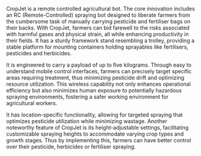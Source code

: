 CropJet is a remote controlled agricultural bot. 
The  core  innovation  includes  an  RC  (Remote-Controlled)  spraying  bot  designed to  liberate  farmers  from  the  cumbersome  task  of  manually  carrying  pesticide  and fertiliser  bags  on  their  backs.  With  CropJet,  farmers  can  bid  farewell  to  the  risks associated  with  harmful  gases  and  physical  strain,  all  while  enhancing productivity  in  their  fields.  It  has  a  sturdy  framework  stand  resembling  a  trolley, providing  a  stable  platform  for  mounting  containers  holding  sprayables  like fertilisers,  pesticides  and  herbicides.  

It  is  engineered  to  carry  a  payload  of  up  to five kilograms. Through  easy  to  understand  mobile  control  interfaces,  farmers  can  precisely target  specific  areas  requiring  treatment,  thus  minimizing  pesticide  drift  and optimizing  resource  utilization.  This  wireless  capability  not  only  enhances operational  efficiency  but  also  minimizes  human  exposure  to  potentially hazardous  spraying  environments,  fostering  a  safer  working environment  for agricultural workers. 

It  has  location-specific  functionality,  allowing  for  targeted  spraying  that optimizes  pesticide  utilization  while  minimizing 
wastage.  Another  noteworthy feature  of  CropJet  is  its  height-adjustable  settings,  facilitating  customizable spraying  heights  to  accommodate  varying  crop  types  and  growth  stages.  Thus  by implementing  this,  farmers  can  have  better  control  over  their  pesticide,  herbicides or fertiliser spraying. 
